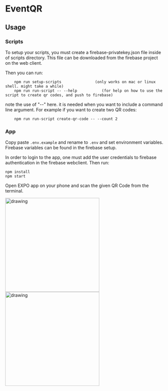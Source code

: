 # EventQR

## Usage

### Scripts

To setup your scripts, you must create a firebase-privatekey.json file inside of scripts directory. This file can be downloaded from the firebase project on the web client.

Then you can run:

```
    npm run setup-scripts               (only works on mac or linux shell. might take a while)
    npm run run-script -- --help           (for help on how to use the script to create qr codes, and push to firebase)
```

note the use of "--" here. it is needed when you want to include a command line argument. For example if you want to create two QR codes:

```
    npm run run-script create-qr-code -- --count 2
```

### App

Copy paste `.env.example` and rename to `.env` and set environment variables. Firebase variables can be found in the firebase setup.

In order to login to the app, one must add the user credentials to firebase authentication in the firebase webclient. Then run:

```
npm install
npm start
```

Open EXPO app on your phone and scan the given QR Code from the terminal.

<div>
<img src="https://user-images.githubusercontent.com/56951251/223242819-0026ca34-8c82-4474-80b7-5c0e333963f4.jpeg" alt="drawing" width="300"/>
<img src="https://user-images.githubusercontent.com/56951251/223242839-8d466531-c14d-4eb4-b8fe-a2902d13cbfd.jpeg" alt="drawing" width="300"/>
</div>
